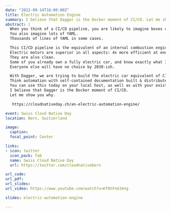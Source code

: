 ```yaml
---
date: "2022-09-14T16:00:00Z"
title: Electric Automation Engine
summary: I believe that Dagger is the Docker moment of CI/CD. Let me show you why.
abstract: |
  When you think of a CI/CD pipeline, you are likely to imagine boxes connected by lines and an implied execution flow from left to right.
  You also imagine lots of YAML.
  Thousands of lines of YAML in some cases.

  This CI/CD pipeline is the equivalent of an internal combustion engine, a complicated piece of machinery that is slow and inefficient at converting dead dinosaurs into kinetic energy.
  Electric motors are superior in all aspects: 4x more efficient at energy conversion, simple in comparison & all the torque all the time.
  They are also clean.
  Some of you already own a fully electric car, and know exactly what I mean.
  Everyone else will have no choice by 2030-ish.

  With Dagger, we are trying to build the electric car equivalent of CI/CD.
  Think automation with self-contained documentation built & distributed as reusable packages.
  You can use this today on your local host, as well as with your existing CI platform.
  I believe that Dagger is the Docker moment of CI/CD.
  Let me show you why.

   https://cloudnativeday.ch/an-electric-automation-engine/

event: Swiss Cloud Native Day
location: Bern, Switzerland

image:
  caption:
  focal_point: Center

links:
- icon: twitter
  icon_pack: fab
  name: Swiss Cloud Native Day
  url: https://twitter.com/cloudnativebern

url_code:
url_pdf:
url_slides:
url_video: https://www.youtube.com/watch?v=KT0tFnG34ng

slides: electric-automation-engine

---
```

